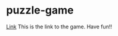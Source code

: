 # puzzle-game

[Link](https://priyanshi1234.github.io/puzzle-game/)
This is the link to the game. Have fun!!
